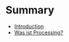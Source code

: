# Summary

* [Introduction](README.md)
* [Was ist Processing?](vorbereitung/0-was-ist-processing.md)

